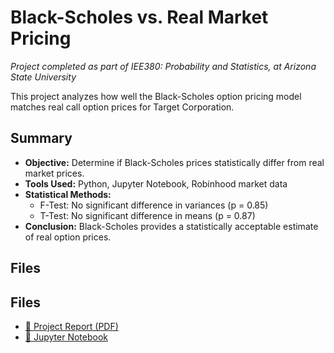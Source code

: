 # Black-Scholes vs. Real Market Pricing

*Project completed as part of IEE380: Probability and Statistics, at Arizona State University*

This project analyzes how well the Black-Scholes option pricing model matches real call option prices for Target Corporation.

## Summary

- **Objective:** Determine if Black-Scholes prices statistically differ from real market prices.
- **Tools Used:** Python, Jupyter Notebook, Robinhood market data
- **Statistical Methods:** 
  - F-Test: No significant difference in variances (p = 0.85)
  - T-Test: No significant difference in means (p = 0.87)
- **Conclusion:** Black-Scholes provides a statistically acceptable estimate of real option prices.

## Files

## Files

- [📄 Project Report (PDF)](./Report.pdf)
- [📓 Jupyter Notebook](./Code.ipynb)

